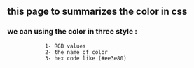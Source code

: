 ## this page to summarizes the color in css

 ### we can using the color in three style :
                1- RGB values 
                2- the name of color
                3- hex code like (#ee3e80) 